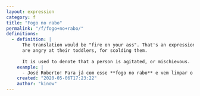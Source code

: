 ```yaml
---
layout: expression
category: f
title: "Fogo no rabo"
permalink: "/f/fogo+no+rabo/"
definitions:
  - definition: |
      The translation would be "fire on your ass". That's an expression normally associated with moms, especially when they
      are angry at their toddlers, for scolding them.
      
      It is used to denote that a person is agitated, or mischievous.
    example: |
      - José Roberto! Para já com esse **fogo no rabo** e vem limpar o seu quarto!
    created: "2020-05-06T17:23:22"
    author: "kinow"
---
```

